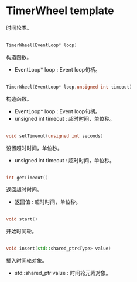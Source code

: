 # TimerWheel  template<typename Type>
时间轮类。
<br></br>
```C++
TimerWheel(EventLoop* loop)
```
构造函数。
* EventLoop* loop : Event loop句柄。
<br></br>
```C++
TimerWheel(EventLoop* loop,unsigned int timeout)
```
构造函数。
* EventLoop* loop : Event loop句柄。
* unsigned int timeout : 超时时间，单位秒。
<br></br>
```C++
void setTimeout(unsigned int seconds)
```
设置超时时间，单位秒。
* unsigned int timeout : 超时时间，单位秒。
<br></br>
```C++
int getTimeout()
```
返回超时时间。
* 返回值 : 超时时间，单位秒。
<br></br>
```C++
void start()
```
开始时间轮。
<br></br>
```C++
void insert(std::shared_ptr<Type> value)
```
插入时间轮对象。
* std::shared_ptr<Type> value : 时间轮元素对象。